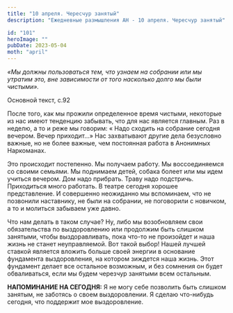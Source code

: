 ```yaml
---
title: "10 апреля. Чересчур занятый"
description: "Ежедневные размышления АН - 10 апреля. Чересчур занятый"

id: "101"
heroImage: ""
pubDate: 2023-05-04
moth: "april"
---
```


_«Мы должны пользоваться тем, что узнаем на собрании или мы утратим это, вне
зависимости от того насколько долго мы были чистыми»._

Основной текст, с.92

После того, как мы прожили определенное время чистыми, некоторые из нас имеют
тенденцию забывать, что для нас является главным. Раз в неделю, а то и реже мы
говорим: « Надо сходить на собрание сегодня вечером. Вечер приходит…» Нас
захватывают другие дела безусловно важные, но не более важные, чем постоянная
работа в Анонимных Наркоманах.

Это происходит постепенно. Мы получаем работу. Мы воссоединяемся со своими
семьями. Мы поднимаем детей, собака болеет или мы идем учиться вечером. Дом
надо прибрать. Траву надо подстричь. Приходиться много работать. В театре
сегодня хорошее представление. И совершенно неожиданно мы вспоминаем, что не
позвонили наставнику, не были на собрании, не поговорили с новичком, а то и
молиться забываем уже давно.

Что нам делать в таком случае? Ну, либо мы возобновляем свои обязательства по
выздоровлению или продолжим быть слишком занятыми, чтобы выздоравливать, пока
что-то не произойдет и наша жизнь не станет неуправляемой. Вот такой выбор!
Нашей лучшей ставкой является вложить больше своей энергии в основание
фундамента выздоровления, на котором зиждется наша жизнь. Этот фундамент
делает все остальное возможным, и без сомнения он будет обваливаться, если мы
будем черезчур занятыми всем остальным.

**НАПОМИНАНИЕ НА СЕГОДНЯ:** Я не могу себе позволить быть слишком занятым, не
заботясь о своем выздоровлении. Я сделаю что-нибудь сегодня, что поддержит мое
выздоровление.
